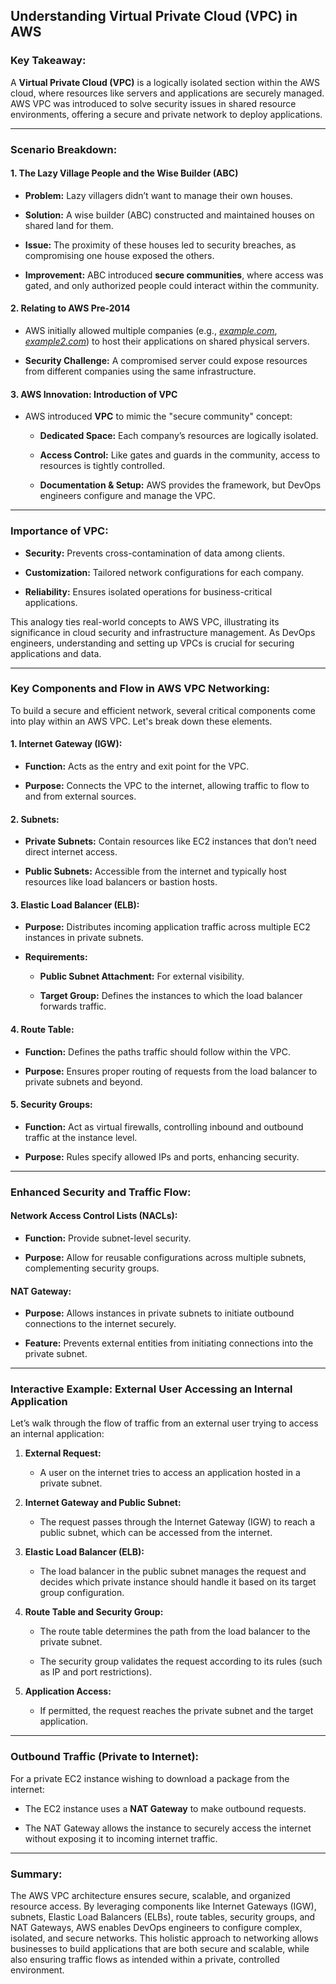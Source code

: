 ## Understanding Virtual Private Cloud (VPC) in AWS

### **Key Takeaway:**

A **Virtual Private Cloud (VPC)** is a logically isolated section within the AWS cloud, where resources like servers and applications are securely managed. AWS VPC was introduced to solve security issues in shared resource environments, offering a secure and private network to deploy applications.

----------

### **Scenario Breakdown:**

#### **1. The Lazy Village People and the Wise Builder (ABC)**

-   **Problem:** Lazy villagers didn’t want to manage their own houses.
    
-   **Solution:** A wise builder (ABC) constructed and maintained houses on shared land for them.
    
-   **Issue:** The proximity of these houses led to security breaches, as compromising one house exposed the others.
    
-   **Improvement:** ABC introduced **secure communities**, where access was gated, and only authorized people could interact within the community.
    

#### **2. Relating to AWS Pre-2014**

-   AWS initially allowed multiple companies (e.g., [_example.com_](http://example.com), [_example2.com_](http://example2.com)) to host their applications on shared physical servers.
    
-   **Security Challenge:** A compromised server could expose resources from different companies using the same infrastructure.
    

#### **3. AWS Innovation: Introduction of VPC**

-   AWS introduced **VPC** to mimic the "secure community" concept:
    
    -   **Dedicated Space:** Each company’s resources are logically isolated.
        
    -   **Access Control:** Like gates and guards in the community, access to resources is tightly controlled.
        
    -   **Documentation & Setup:** AWS provides the framework, but DevOps engineers configure and manage the VPC.
        

----------

### **Importance of VPC:**

-   **Security:** Prevents cross-contamination of data among clients.
    
-   **Customization:** Tailored network configurations for each company.
    
-   **Reliability:** Ensures isolated operations for business-critical applications.
    

This analogy ties real-world concepts to AWS VPC, illustrating its significance in cloud security and infrastructure management. As DevOps engineers, understanding and setting up VPCs is crucial for securing applications and data.

----------

### **Key Components and Flow in AWS VPC Networking:**

To build a secure and efficient network, several critical components come into play within an AWS VPC. Let's break down these elements.

#### **1. Internet Gateway (IGW):**

-   **Function:** Acts as the entry and exit point for the VPC.
    
-   **Purpose:** Connects the VPC to the internet, allowing traffic to flow to and from external sources.
    

#### **2. Subnets:**

-   **Private Subnets:** Contain resources like EC2 instances that don’t need direct internet access.
    
-   **Public Subnets:** Accessible from the internet and typically host resources like load balancers or bastion hosts.
    

#### **3. Elastic Load Balancer (ELB):**

-   **Purpose:** Distributes incoming application traffic across multiple EC2 instances in private subnets.
    
-   **Requirements:**
    
    -   **Public Subnet Attachment:** For external visibility.
        
    -   **Target Group:** Defines the instances to which the load balancer forwards traffic.
        

#### **4. Route Table:**

-   **Function:** Defines the paths traffic should follow within the VPC.
    
-   **Purpose:** Ensures proper routing of requests from the load balancer to private subnets and beyond.
    

#### **5. Security Groups:**

-   **Function:** Act as virtual firewalls, controlling inbound and outbound traffic at the instance level.
    
-   **Purpose:** Rules specify allowed IPs and ports, enhancing security.
    

----------

### **Enhanced Security and Traffic Flow:**

#### **Network Access Control Lists (NACLs):**

-   **Function:** Provide subnet-level security.
    
-   **Purpose:** Allow for reusable configurations across multiple subnets, complementing security groups.
    

#### **NAT Gateway:**

-   **Purpose:** Allows instances in private subnets to initiate outbound connections to the internet securely.
    
-   **Feature:** Prevents external entities from initiating connections into the private subnet.
    

----------

### **Interactive Example: External User Accessing an Internal Application**

Let’s walk through the flow of traffic from an external user trying to access an internal application:

1.  **External Request:**
    
    -   A user on the internet tries to access an application hosted in a private subnet.
        
2.  **Internet Gateway and Public Subnet:**
    
    -   The request passes through the Internet Gateway (IGW) to reach a public subnet, which can be accessed from the internet.
        
3.  **Elastic Load Balancer (ELB):**
    
    -   The load balancer in the public subnet manages the request and decides which private instance should handle it based on its target group configuration.
        
4.  **Route Table and Security Group:**
    
    -   The route table determines the path from the load balancer to the private subnet.
        
    -   The security group validates the request according to its rules (such as IP and port restrictions).
        
5.  **Application Access:**
    
    -   If permitted, the request reaches the private subnet and the target application.
        

----------

### **Outbound Traffic (Private to Internet):**

For a private EC2 instance wishing to download a package from the internet:

-   The EC2 instance uses a **NAT Gateway** to make outbound requests.
    
-   The NAT Gateway allows the instance to securely access the internet without exposing it to incoming internet traffic.
    

----------

### **Summary:**

The AWS VPC architecture ensures secure, scalable, and organized resource access. By leveraging components like Internet Gateways (IGW), subnets, Elastic Load Balancers (ELBs), route tables, security groups, and NAT Gateways, AWS enables DevOps engineers to configure complex, isolated, and secure networks. This holistic approach to networking allows businesses to build applications that are both secure and scalable, while also ensuring traffic flows as intended within a private, controlled environment.

